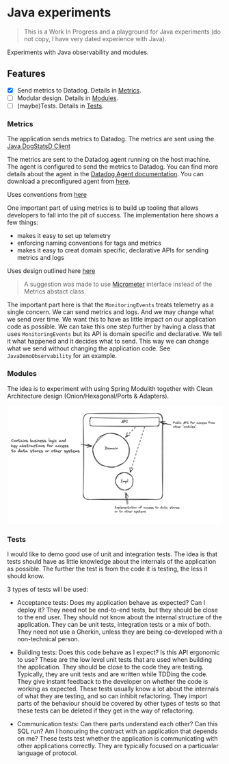 # Java experiments

> This is a Work In Progress and a playground for Java experiments (do not copy, I have very dated experience with Java).

Experiments with Java observability and modules.

## Features

- [x] Send metrics to Datadog. Details in [Metrics](#metrics).
- [ ] Modular design. Details in [Modules](#modules).
- [ ] (maybe)Tests. Details in [Tests](#tests).

### Metrics

The application sends metrics to Datadog. The metrics are sent using the [Java DogStatsD Client](https://github.com/DataDog/java-dogstatsd-client)

The metrics are sent to the Datadog agent running on the host machine. The agent is configured to send the metrics to Datadog. You can find more details about the agent in the [Datadog Agent documentation](https://docs.datadoghq.com/agent/). You can download a preconfigured agent from [here](https://app.datadoghq.eu/account/settings/agent/latest?platform=overview).

Uses conventions from [here](https://devonburriss.me/telemetry-tips/)

One important part of using metrics is to build up tooling that allows developers to fall into the pit of success. The implementation here shows a few things:

- makes it easy to set up telemetry
- enforcing naming conventions for tags and metrics
- makes it easy to creat domain specific, declarative APIs for sending metrics and logs

Uses design outlined here [here](https://www.erikheemskerk.nl/meaningful-logging-and-metrics/)

> A suggestion was made to use [Micrometer](https://micrometer.io/) interface instead of the Metrics abstact class.

The important part here is that the `MonitoringEvents` treats telemetry as a single concern. We can send metrics and logs. And we may change what we send over time. We want this to have as little impact on our application code as possible. We can take this one step further by having a class that uses `MonitoringEvents` but its API is domain specific and declarative. We tell it what happened and it decides what to send. This way we can change what we send without changing the application code. See `JavaDemoObservability` for an example.

### Modules

The idea is to experiment with using Spring Modulith together with Clean Architecture design (Onion/Hexagonal/Ports & Adapters). 

![Alt text](assets/module.png)

### Tests

I would like to demo good use of unit and integration tests. The idea is that tests should have as little knowledge about the internals of the application as possible. The further the test is from the code it is testing, the less it should know.

3 types of tests will be used:

- Acceptance tests: Does my application behave as expected? Can I deploy it? 
They need not be end-to-end tests, but they should be close to the end user. They should not know about the internal structure of the application. They can be unit tests, integration tests or a mix of both. They need not use a Gherkin, unless they are being co-developed with a non-technical person.

- Building tests: Does this code behave as I expect? Is this API ergonomic to use? 
These are the low level unit tests that are used when building the application. They should be close to the code they are testing. Typically, they are unit tests and are written while TDDing the code. They give instant feedback to the developer on whether the code is working as expected. These tests usually know a lot about the internals of what they are testing, and so can inhibit refactoring. They import parts of the behaviour should be covered by other types of tests so that these tests can be deleted if they get in the way of refactoring.

- Communication tests: 
Can there parts understand each other? Can this SQL run? Am I honouring the contract with an application that depends on me?
These tests test whether the application is communicating with other applications correctly. They are typically focused on a particualar language of protocol.